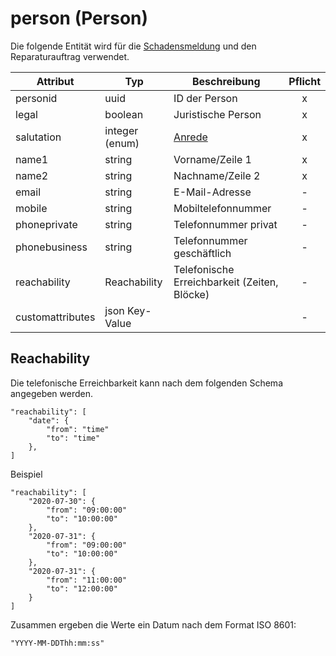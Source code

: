 # person (Person)

Die folgende Entität wird für die [Schadensmeldung](damagenotification.md) und den Reparaturauftrag verwendet.

| Attribut         | Typ            | Beschreibung                                 | Pflicht |
| ---------------- | -------------- | -------------------------------------------- | :-----: |
| personid         | uuid           | ID der Person                                |    x    |
| legal            | boolean        | Juristische Person                           |    x    |
| salutation       | integer (enum) | [Anrede](types/salutationtypes.md)           |    x    |
| name1            | string         | Vorname/Zeile 1                              |    x    |
| name2            | string         | Nachname/Zeile 2                             |    x    |
| email            | string         | E-Mail-Adresse                               |    -    |
| mobile           | string         | Mobiltelefonnummer                           |    -    |
| phoneprivate     | string         | Telefonnummer privat                         |    -    |
| phonebusiness    | string         | Telefonnummer geschäftlich                   |    -    |
| reachability     | Reachability   | Telefonische Erreichbarkeit (Zeiten, Blöcke) |    -    |
| customattributes | json Key-Value |                                              |    -    |

## Reachability

Die telefonische Erreichbarkeit kann nach dem folgenden Schema angegeben werden.

    "reachability": [
        "date": {
            "from": "time"
            "to": "time"
        },
    ]

Beispiel

    "reachability": [
        "2020-07-30": {
            "from": "09:00:00"
            "to": "10:00:00"
        },
        "2020-07-31": {
            "from": "09:00:00"
            "to": "10:00:00"
        },
        "2020-07-31": {
            "from": "11:00:00"
            "to": "12:00:00"
        }
    ]

Zusammen ergeben die Werte ein Datum nach dem Format ISO 8601:

    "YYYY-MM-DDThh:mm:ss"
